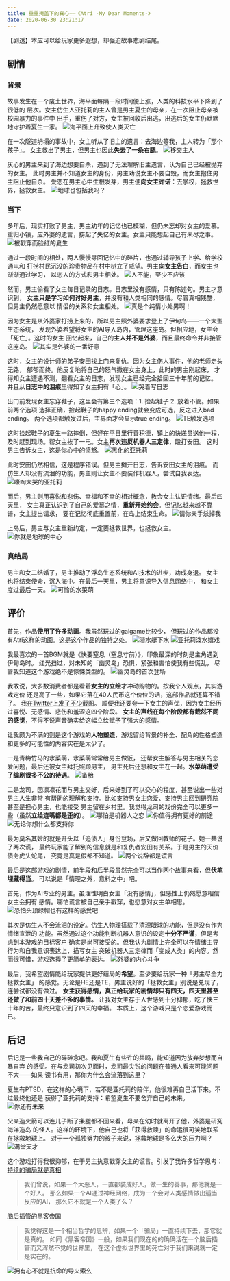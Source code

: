 ```yaml
---
title: 重重掩盖下的真心——《Atri -My Dear Moments-》
date: 2020-06-30 23:21:17
---
```

【剧透】本应可以给玩家更多遐想，却强迫故事悲剧结尾。
<!--more-->

## 剧情
### 背景
故事发生在一个废土世界，海平面每隔一段时间便上涨，人类的科技水平下降到了很低的
层次。女主仿生人亚托莉的主人曾是男主夏生的母亲，在一次阻止母亲被校园暴力的事件中
出手，重伤了对方，女主被回收后出逃，出逃后的女主仍默默地守护着夏生一家。
![海平面上升致使人类灭亡](https://i.loli.net/2020/06/30/1nJz5CVaBYX3ike.jpg)

在一次隧道坍塌的事故中，女主听从了旧主的遗言：去海边等我，主人转为「那个孩子」。
女主救出了男主，但男主也因此**失去了一条右腿**。
![移交主人](https://i.loli.net/2020/06/30/fczupZVjboKr7QA.jpg)

灰心的男主来到了海边想要自杀，遇到了无法理解旧主遗言，认为自己已经被抛弃的女主。
此时男主并不知道女主的身份，男主劝说女主不要自毁，而女主抱住男主阻止他自杀。
爱恋在男主心中生根发芽，男主便**向女主许诺**：去学校，拯救世界，拯救女主。
![地球也包括我吗？](https://i.loli.net/2020/06/30/mUlrq9aCQ2KHs3j.jpg)

### 当下
多年后，现实打败了男主，男主幼年的记忆也已模糊，但仍未忘却对女主的爱慕。
重归小镇，应外婆的遗言，捞起了失忆的女主。女主只能想起自己有未尽之事。
![被戳穿而脸红的夏生](https://i.loli.net/2020/06/30/zmxU5SBJN4L8RhY.jpg)

通过一段时间的相处，两人慢慢寻回记忆中的碎片，也通过辅导孩子上学、给学校通电和
打捞村民沉没的珍贵物品在村中树立了威望。男主**向女主告白**，而女主也渐渐通过学习，
以恋人的方式和男主相处。
![人不能，至少不应该](https://i.loli.net/2020/06/30/U2PbYFJo57fwEOp.jpg)

然而，男主偷看了女主每日记录的日志。日志里没有感情，只有陈述句。男主才意识到，
**女主只是学习如何讨好男主**，并没有和人类相同的感情。尽管真相残酷，但男主仍然愿意以
情侣的关系和女主相处。
![真是个纯情小处男啊！](https://i.loli.net/2020/06/30/taZUX6HhYOQ1KDv.jpg)

因为女主是从外婆家打捞上来的，所以男主照外婆要求登上了伊甸岛——一个大型生态系统，
发现外婆希望将女主的AI导入岛内，管理这座岛。但相应地，女主会「死亡」。这时的女主
回忆起来，自己的**主人并不是外婆**，而且最终命令并非接管这座岛。
![其实是外婆的一番好意](https://i.loli.net/2020/06/30/3VOruplqzILegBR.jpg)

这时，女主的设计师的弟子安田找上门来复仇。因为女主伤人事件，他的老师走头无路，
郁郁而终。他反复地将自己的怒气撒在女主身上，此时的男主刚起床，
才得知女主遭遇不测，翻看女主的日志，发现女主已经完全拾回三十年前的记忆。
并且从**日志中的泪痕**里得知了女主拥有「心」。
![哭着写日志](https://i.loli.net/2020/06/30/PrMU6scf1VICK8A.jpg)

出门前发现女主忘穿鞋子，这里会有第三个选项：1. 捡起鞋子 2. 放着不管。如果前两个选项
选择正确，捡起鞋子的happy ending就会变成可选，反之进入bad ending。
两个选项都触发过后，主界面才会显示true ending。
![TE触发选项](https://i.loli.net/2020/06/30/nOzCaehmySWdRX9.jpg)

这时捡起鞋子的夏生一路摔倒，但好在平日里行善积德，镇上的快递员送他一程，
及时赶到现场。帮女主挨了一电。女主**再次违反机器人三定律**，殴打安田。
这时男主告诉女主，这是你心中的愤怒。
![黑化的亚托莉](https://i.loli.net/2020/06/30/eISJgdBN6DXRnE7.jpg)

此时安田仍然相信，这是程序错误。但男主摊开日志，告诉安田女主的泪痕。
而仿生人却没有流泪的功能，男主则让女主不要装作机器人，尝试自我表达。
![嚎啕大哭的亚托莉](https://i.loli.net/2020/06/30/4o7zXPOcYS6gvqG.jpg)

而后，男主则用喜悦和悲伤、幸福和不幸的相对概念，教会女主认识情绪。最后四天里，
女主真正认识到了自己的爱慕之情，**重新开始约会**。但记忆越来越不靠谱，女主提出请求，
要在记忆彻底重置前，在岛上结束生命。
![请你亲手杀掉我](https://i.loli.net/2020/06/30/PW2HEGecKwYqRg7.jpg)

上岛后，男主与女主重新约定，一定要拯救世界，也拯救女主。
![你就是地球的中心](https://i.loli.net/2020/06/30/LXgWKRuZye8SN1P.jpg)

### 真结局
男主和女二结婚了，男主推动了浮岛生态系统和AI技术的进步，功成身退。
女主也将结束使命，沉入海中。在最后一天里，男主将意识导入信息网络中，
和女主度过最后一天。
![可怜的水菜萌](https://i.loli.net/2020/06/30/IAgC15MXyaOp6zW.jpg)

## 评价
首先，作品**使用了许多动画**。我虽然玩过的galgame比较少，
但玩过的作品都没有Atri这样的动画。这是这个作品的独特之处。
![潜水艇下水](https://i.loli.net/2020/06/30/zSJGRodYHTcvhqg.gif)
![亚托莉泼水嬉戏](https://i.loli.net/2020/06/30/KHI4fFp8ETAqSxh.gif)

我最喜欢的一首BGM就是《快要窒息（窒息寸前）》，印象最深的时刻是主角遇到伊甸岛时。
红光扫过，对未知的「幽灵岛」恐惧，紧张和害怕使我有些慌乱，
尽管我知道这个游戏绝不是惊悚类型的。
![幽灵岛的首次登场](https://i.loli.net/2020/06/30/2DKiJzL5tn1ZVEa.jpg)

我敢说，大多数消费者都是看着**女主的立绘**才冲动购物的。按我个人观点，其实游戏定价
还是高了一些，如果它落在40人民币这个价位的话，这部作品就还算不错了。
我[在Twitter上发了不少截图](https://twitter.com/Wordless_Echo/status/1276929944686223363)。
顺便我还要夸一下女主的声优，因为女主经历过喜悦、无感情、悲伤和羞涩这四个阶段。
**女主的声线在每个阶段都有截然不同的感觉**，不得不说声音确实给这幅立绘赋予了强大的感情。

让我颇为不满的则是这个游戏的**人物塑造**，游戏留给背景的补全、配角的性格塑造
和更多的可能性的内容实在是太少了。

一是青梅竹马的水菜萌，水菜萌常常给男主做饭，
还帮女主解答与男主相关的恋爱问题，最后还被女主拜托照顾男主，
男主死后还想和女主在一起。**水菜萌遭受了编剧很多不公的待遇**。
![备胎](https://i.loli.net/2020/06/30/dkDIU2cqypTK9iR.jpg)

二是龙司，因凛凛花而与男主交好，后来好到了可以交心的程度，甚至说出一些对男主人生非常
有帮助的理解和支持。比如支持男女主恋爱、支持男主回到研究院甚至是担心男主，也能接受
男主留在乡村里。我觉得龙司的戏份完全可以更多一些（虽然**立绘连嘴都是歪的**）。
![哪怕是机器人之恋](https://i.loli.net/2020/06/30/CRLrIfjcds7zYv8.jpg)
![你值得拥有更好的前途](https://i.loli.net/2020/06/30/VMTymiDbBrLx3P6.jpg)
![无论你想什么都支持你](https://i.loli.net/2020/06/30/fk2X1bQWHaLiIln.jpg)

最为莫名其妙的就是开头以「追债人」身份登场，后又做回教师的花子。她一共说了两次谎，
最终玩家能了解到的信息就是和复仇者安田有关系。于是男主的天价债务虎头蛇尾，
究竟是真是假都不知道。
![两个说辞都是谎言](https://i.loli.net/2020/06/30/xHshRwBOZyY2mQF.jpg)

最后是这部游戏的剧情，前半段和后半段虽然完全可以当作两个故事来看，但**伏笔埋藏得当**。
可以说是「情理之外，意料之中」吧。

首先，作为AI专业的男主。虽理性明白女主「没有感情」，但感性上仍然愿意相信女主会拥有
感情。哪怕谎言被自己亲手戳穿，也愿意对女主单相思。
![恐怕头顶绿帽也有这样的感受吧](https://i.loli.net/2020/06/30/ZInmTAueCcokvO1.jpg)

其次是仿生人不会流泪的设定。仿生人物理搭载了清理眼球的功能，但是没有作为情绪宣泄的
功能。虽然通过这个功能判断机器人意识的设定**十分不严谨**，但是考虑到本游戏的目标客户
确实是尚可接受的。但我认为剧情上完全可以在情绪主导行为和自我意识表达上，描写女主
突破机器人三定律而「变成人类」的内容。然而很可惜，游戏选择了更简单的表达。
![外婆的内心斗争](https://i.loli.net/2020/06/30/b6DXY2OReJg7m5A.jpg)

最后，我希望剧情能给玩家提供更好结局的**希望**。至少要给玩家一种「男主尽全力拯救女主」
的感觉。无论是HE还是TE，男主说好的「拯救女主」别说是兑现了，连尝试都没有做过。
**女主获得感情，真正给玩家的剧情却只有四天，四天里甚至还做了和前四十天差不多的事情。**
让我对女主存于人世感到十分抑郁，吃了快三十年的苦，最终只意识到了四天的幸福。
本质上，这个游戏只是个恋爱游戏而已。

## 后记
后记是一些我自己的碎碎念吧。我和夏生有些许的共鸣，能知道因为放弃梦想而自暴自弃
的感受。在与龙司初次见面时，龙司最尖锐的问题在普通人看来可能问题不大——如果
读书有用，那你为什么会流落到这里？

夏生有PTSD，在这样的心境下，若不是亚托莉的陪伴，他很难再自己活下来。不过最终他还是
获得了亚托莉的支持：希望夏生不要舍弃自己的未来。
![你还有未来](https://i.loli.net/2020/06/30/3qWzsgVafmEYMP5.jpg)

父亲造火箭可以连儿子断了条腿都不回来看，母亲在幼时就离开了他，外婆是研究海洋造岛
的怪人。这样的环境下，他自己也将「获得救赎」的命运很可笑地联系在拯救地球上。
对于一个孤独努力的孩子来说，拯救地球是多么大的压力啊？
![满堂天才](https://i.loli.net/2020/06/30/BUuh38joKQqMgOS.jpg)

这个游戏打得我很抑郁，在于男主执意戳穿女主的谎言。引发了我许多哲学思考：
[持续的骗局就是真相](https://twitter.com/Wordless_Echo/status/1277508850644484098)
> 我们曾说，如果一个大恶人，一直都装成好人，做一生的善事，那他就是一个好人。
> 那么如果一个AI通过神经网络，成为一个会对人类感情做出适当反应的AI，
> 那么它不就是一个人类了么？

[脑后插管的黑客帝国](https://twitter.com/Wordless_Echo/status/1277509214135398400)
> 我觉得这是一个相当哲学的思辨，如果一个「骗局」一直持续下去，那它就是真的。
> 如同《黑客帝国》一般，如果我们现在的的确确活在一个脑后插管而又浑然不觉的世界里，
> 在这个虚拟世界里的死亡对于我们来说就一定是实在的。

![拥有心不就是抗命的导火索么](https://i.loli.net/2020/06/30/9UqDHvxTWOsFeZL.jpg)

